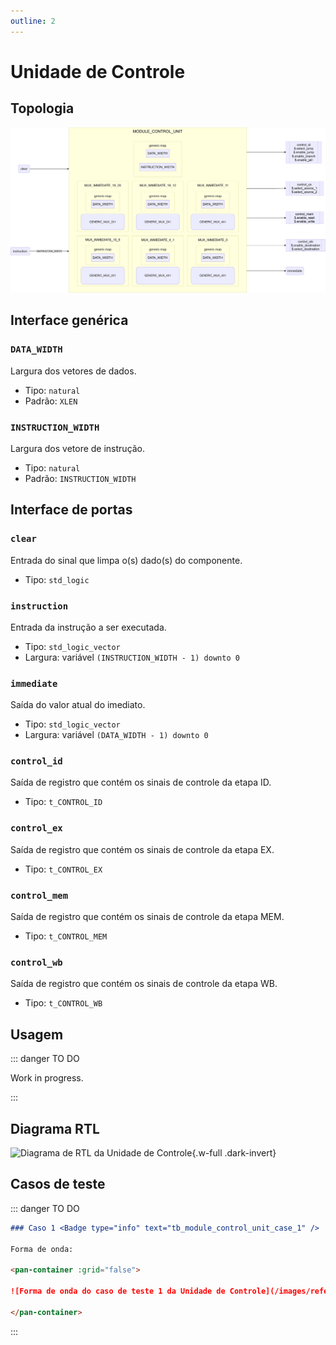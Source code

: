 ```yaml
---
outline: 2
---
```


# Unidade de Controle

## Topologia

![alt text](/public/images/reference/report_components/module_control_unit.drawio.svg)

## Interface genérica

### `DATA_WIDTH` <Badge type="neutral" text="GENERIC" />

Largura dos vetores de dados.

- Tipo: `natural`
- Padrão: `XLEN`

### `INSTRUCTION_WIDTH` <Badge type="neutral" text="GENERIC" />

Largura dos vetore de instrução.

- Tipo: `natural`
- Padrão: `INSTRUCTION_WIDTH`

## Interface de portas

### `clear` <Badge type="success" text="INPUT" />

Entrada do sinal que limpa o(s) dado(s) do componente.

- Tipo: `std_logic`

### `instruction` <Badge type="success" text="INPUT" />

Entrada da instrução a ser executada.

- Tipo: `std_logic_vector`
- Largura: variável `(INSTRUCTION_WIDTH - 1) downto 0`

### `immediate` <Badge type="danger" text="OUTPUT" />

Saída do valor atual do imediato.

- Tipo: `std_logic_vector`
- Largura: variável `(DATA_WIDTH - 1) downto 0`

### `control_id` <Badge type="danger" text="OUTPUT" />

Saída de registro que contém os sinais de controle da etapa ID.

- Tipo: `t_CONTROL_ID`

### `control_ex` <Badge type="danger" text="OUTPUT" />

Saída de registro que contém os sinais de controle da etapa EX.

- Tipo: `t_CONTROL_EX`

### `control_mem` <Badge type="danger" text="OUTPUT" />

Saída de registro que contém os sinais de controle da etapa MEM.

- Tipo: `t_CONTROL_MEM`

### `control_wb` <Badge type="danger" text="OUTPUT" />

Saída de registro que contém os sinais de controle da etapa WB.

- Tipo: `t_CONTROL_WB`

## Usagem

::: danger TO DO

Work in progress.

:::

## Diagrama RTL

<pan-container>

![Diagrama de RTL da Unidade de Controle](/images/reference/components/module_control_unit_netlist.svg){.w-full .dark-invert}

</pan-container>

## Casos de teste

::: danger TO DO

```md
### Caso 1 <Badge type="info" text="tb_module_control_unit_case_1" />

Forma de onda:

<pan-container :grid="false">

![Forma de onda do caso de teste 1 da Unidade de Controle](/images/reference/components/tb_module_control_unit_case_1.svg){.w-full .dark-invert}

</pan-container>

```

:::
